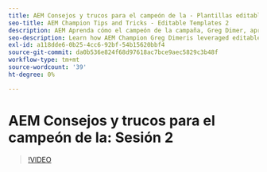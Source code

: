 ```yaml
---
title: AEM Consejos y trucos para el campeón de la - Plantillas editables 2
seo-title: AEM Champion Tips and Tricks - Editable Templates 2
description: AEM Aprenda cómo el campeón de la campaña, Greg Dimer, aprovechó las plantillas editables en AEM Sites. Revise estos consejos rápidos y pruébelos hoy mismo en su instancia.
seo-description: Learn how AEM Champion Greg Dimeris leveraged editable templates in AEM Sites. Review these quick tips and then give them a try in your instance today.
exl-id: a118dde6-0b25-4cc6-92bf-54b15620bbf4
source-git-commit: da0b536e824f68d97618ac7bce9aec5829c3b48f
workflow-type: tm+mt
source-wordcount: '39'
ht-degree: 0%

---
```


# AEM Consejos y trucos para el campeón de la: Sesión 2

>[!VIDEO](https://video.tv.adobe.com/v/3409427?quality=12&learn=on)
